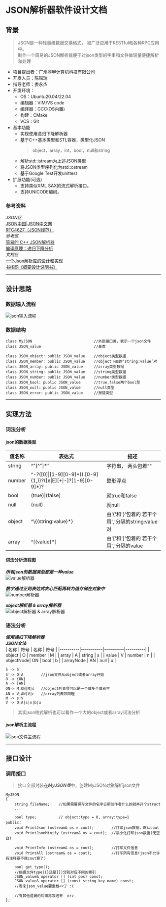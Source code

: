 # JSON解析器软件设计文档

## 背景
> JSON是一种轻量级数据交换格式， 被广泛应用于RESTful和各种RPC应用中。  
制作一个简易的JSON解析器便于对json类型的字串和文件做轻量便捷解析和处理

+ 项目提出者：广州鼎甲计算机科技有限公司
+ 开发人员：陈锴瑞
+ 指导老师：娄永杰
+ 开发环境：
    - OS：Ubuntu20.04/22.04
    - 编辑器：VIM/VS code
    - 编译器：GCC(OS内置)
    - 构建：CMake
    - VCS：Git
+ 基本功能
	- 实现使用递归下降解析器
    - 基于C++基本类型和STL容器，类型化JSON
		>object，array，int，bool，null和string
    - 解析std::istream为上述JSON类型
    - 将JSON类型序列化为std::ostream
    - 基于Google Test开发unittest
+ 扩展功能(可选)
    - 支持类似XML SAX的流式解析接口。
    - 支持UNICODE编码。

### 参考资料
*JSON区*  
[JSON中国|JSON中文网](https://www.json.org.cn/)  
[RFC4627（JSON规范）](https://www.rfc-editor.org/rfc/rfc4627.txt)    
*参考区*  
[简易的 C++ JSON解析器](https://www.cnblogs.com/xqk0225/articles/18019385)  
[编译原理：递归下降分析](https://moyangsensei.github.io/2019/04/21/%E7%BC%96%E8%AF%91%E5%8E%9F%E7%90%86%EF%BC%9A%E9%80%92%E5%BD%92%E4%B8%8B%E9%99%8D%E5%88%86%E6%9E%90/)  
*文档区*  
[一个Json解析库的设计和实现](https://blog.csdn.net/zhaojia92/article/details/123969667)  
[书栈网《概要设计说明书》](https://www.bookstack.cn/read/DocumentTemplate/Architectural-Design-Specification.md)

---
## 设计思路
### 数据输入流程
![json输入流程](./pic_src/parser_file.png)

### 数据结构
	class MyJSON							//外部接口类，表示一个json文件
	class JSON_value						//基类

	class JSON_object: public JSON_value	//object类型数据
	class JSON_member: public JSON_value	//object下面的‘string:value’对
	class JSON_array: public JSON_value		//array类型数据
	class JSON_string: public JSON_value	//string类型数据
	class JSON_number: public JSON_value	//number类型数据
	class JSON_bool: public JSON_value		//true,false两个bool型
	class JSON_null: public JSON_value		//null类型
	class JSON_error: public JSON_value		//报错类型

---
## 实现方法
### 词法分析
#### json的数据类型
|	值名称	|	表达式	|	 描述	|
|----------|-------------|-----------|
| string	| ^"[^"]*" | 字符串， 两头包着"" |
| number	| ^-?([0]\|[1-9][0-9]\*)(.[0-9]{1,})?([e\|E][+\|-]?[1-9][0-9]*)? | 整形浮点 |
| bool		| (true)\|(false) | 就true和false |
| null		| (null)| 就null |
| object	| ^\\{(string:value)\*} | 由'{'和'}'包着的 若干个用','分隔的string:value对 |
| array		| ^\[(value)*] | 由'['和']'包着的 若干个用','分隔的value |

#### 词法分析流程图
***所有json的数据类型都是一种value***  
![value解析器](./pic_src/parser_value.png)

***数字通过正则表达式贪心匹配再转为值存储在对象中***  
![number解析器](./pic_src/parser_number.png)

***object解析器 & array解析器***  
![object解析器 & array解析器](./pic_src/parser_obj&array.png)

### 语法分析
***使用递归下降解析器***  
***JSON文法***  
|   名称    |   符号    |   名称    |   符号    |
|----------|-----------|----------|----------|
|   object  |   O		|	member  |   M   |
|   array   |   A		|	string  |   s   |
|   value   |   V		|	number  |   n   |
| objectNode|   ON		|	bool    |   b   |
| arrayNode |   AN		|	null    |   u   |

	S -> S'
	S'-> O|A		//json文件从object或者array开始
	O -> {ON}
	A -> [AN]
	ON-> M,ON|M|ε	//object列表项可以是一个或多个或者空
	AN-> V,AN|V|ε	//array列表项同理
	M -> s:V
	V -> O|A|s|n|b|u
>其实json格式解析也可以看作一个大的object或者array词法分析

#### json解析主流程
![json文件主流程](./pic_src/parser_json_file.png)

---
## 接口设计
### 调用接口
>接口全部封装在***MyJSON类***中，创建MyJSON对象解析json文件

	MyJSON
	{
		string fileName;	//如果需要保存文件的名字日期创作者什么的就再开个struct
		...

		bool type;			// object:type = 0, array:type=1
	public：
		void PrintJson (ostream& os = cout);		//打印json数据，默认cout
		void PrintJsonMinify (ostream& os = cout);	//最小化打印json数据(无空白)
		
		void PrintInfo (ostream& os = cout);		//打印文件信息
		void PrintAll (ostream& os = cout);			//打印所有信息(json不允许有注释要不就cout算了)

		bool get_type();
		//根据文件type({}还是[])分别对应不同的索引
		JSON_value& operator [] (int pos) const;
		JSON_value& operator [] (const string key_name) const;
		//看来json_value要重载<<了 :(
		
		//有其他遗漏的后面再写进来	orz
	};